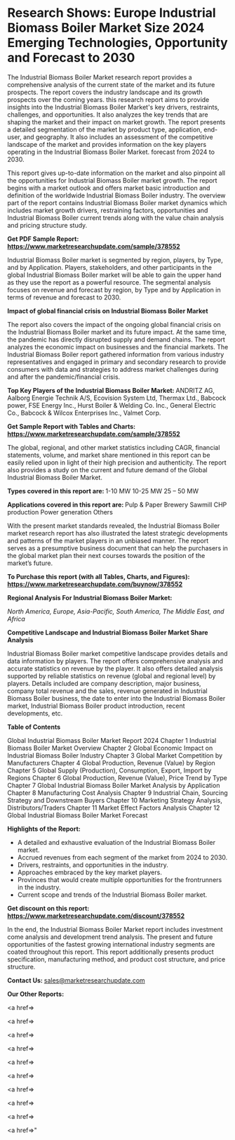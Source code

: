 # Research Shows: Europe Industrial Biomass Boiler Market Size 2024 Emerging Technologies, Opportunity and Forecast to 2030

The Industrial Biomass Boiler Market research report provides a comprehensive analysis of the current state of the market and its future prospects. The report covers the industry landscape and its growth prospects over the coming years. this research report aims to provide insights into the Industrial Biomass Boiler Market's key drivers, restraints, challenges, and opportunities. It also analyzes the key trends that are shaping the market and their impact on market growth. The report presents a detailed segmentation of the market by product type, application, end-user, and geography. It also includes an assessment of the competitive landscape of the market and provides information on the key players operating in the Industrial Biomass Boiler Market. forecast from 2024 to 2030.

This report gives up-to-date information on the market and also pinpoint all the opportunities for Industrial Biomass Boiler market growth. The report begins with a market outlook and offers market basic introduction and definition of the worldwide Industrial Biomass Boiler industry. The overview part of the report contains Industrial Biomass Boiler market dynamics which includes market growth drivers, restraining factors, opportunities and Industrial Biomass Boiler current trends along with the value chain analysis and pricing structure study.

<strong><b>Get PDF Sample Report: <a href=https://www.marketresearchupdate.com/sample/378552>https://www.marketresearchupdate.com/sample/378552</a></b></strong>

Industrial Biomass Boiler market is segmented by region, players, by Type, and by Application. Players, stakeholders, and other participants in the global Industrial Biomass Boiler market will be able to gain the upper hand as they use the report as a powerful resource. The segmental analysis focuses on revenue and forecast by region, by Type and by Application in terms of revenue and forecast to 2030.

<strong><b>Impact of global financial crisis on Industrial Biomass Boiler Market</b></strong>

The report also covers the impact of the ongoing global financial crisis on the Industrial Biomass Boiler market and its future impact. At the same time, the pandemic has directly disrupted supply and demand chains. The report analyzes the economic impact on businesses and the financial markets. The Industrial Biomass Boiler report gathered information from various industry representatives and engaged in primary and secondary research to provide consumers with data and strategies to address market challenges during and after the pandemic/financial crisis.

<strong><b>Top Key Players of the Industrial Biomass Boiler Market:
</b></strong>ANDRITZ AG, Aalborg Energie Technik A/S, Ecovision System Ltd, Thermax Ltd., Babcock power, FSE Energy Inc., Hurst Boiler & Welding Co. Inc., General Electric Co., Babcock & Wilcox Enterprises Inc., Valmet Corp.<strong><b>
</b></strong>

<strong><b>Get Sample Report with Tables and Charts: <a href=https://www.marketresearchupdate.com/sample/378552>https://www.marketresearchupdate.com/sample/378552</a></b></strong>

The global, regional, and other market statistics including CAGR, financial statements, volume, and market share mentioned in this report can be easily relied upon in light of their high precision and authenticity. The report also provides a study on the current and future demand of the Global Industrial Biomass Boiler Market.

<strong><b>Types covered in this report are:
</b></strong>1-10 MW
10-25 MW
25 – 50 MW<strong><b>
</b></strong>

<strong><b>Applications covered in this report are:
</b></strong>Pulp & Paper
Brewery
Sawmill
CHP production
Power generation
Others<strong><b>
</b></strong>

With the present market standards revealed, the Industrial Biomass Boiler market research report has also illustrated the latest strategic developments and patterns of the market players in an unbiased manner. The report serves as a presumptive business document that can help the purchasers in the global market plan their next courses towards the position of the market’s future.

<strong><b>To Purchase this report (with all Tables, Charts, and Figures): <a href=https://www.marketresearchupdate.com/buynow/378552>https://www.marketresearchupdate.com/buynow/378552</a></b></strong>

<strong><b>Regional Analysis For Industrial Biomass Boiler Market:</b></strong>

<em><i>North America, Europe, Asia-Pacific, South America, The Middle East, and Africa</i></em>

<strong><b>Competitive Landscape and Industrial Biomass Boiler Market Share Analysis</b></strong>

Industrial Biomass Boiler market competitive landscape provides details and data information by players. The report offers comprehensive analysis and accurate statistics on revenue by the player. It also offers detailed analysis supported by reliable statistics on revenue (global and regional level) by players. Details included are company description, major business, company total revenue and the sales, revenue generated in Industrial Biomass Boiler business, the date to enter into the Industrial Biomass Boiler market, Industrial Biomass Boiler product introduction, recent developments, etc.

<strong><b>Table of Contents</b></strong>

Global Industrial Biomass Boiler Market Report 2024
Chapter 1 Industrial Biomass Boiler Market Overview
Chapter 2 Global Economic Impact on Industrial Biomass Boiler Industry
Chapter 3 Global Market Competition by Manufacturers
Chapter 4 Global Production, Revenue (Value) by Region
Chapter 5 Global Supply (Production), Consumption, Export, Import by Regions
Chapter 6 Global Production, Revenue (Value), Price Trend by Type
Chapter 7 Global Industrial Biomass Boiler Market Analysis by Application
Chapter 8 Manufacturing Cost Analysis
Chapter 9 Industrial Chain, Sourcing Strategy and Downstream Buyers
Chapter 10 Marketing Strategy Analysis, Distributors/Traders
Chapter 11 Market Effect Factors Analysis
Chapter 12 Global Industrial Biomass Boiler Market Forecast

<strong><b>Highlights of the Report:</b></strong>

- A detailed and exhaustive evaluation of the Industrial Biomass Boiler market.
- Accrued revenues from each segment of the market from 2024 to 2030.
- Drivers, restraints, and opportunities in the industry.
- Approaches embraced by the key market players.
- Provinces that would create multiple opportunities for the frontrunners in the industry.
- Current scope and trends of the Industrial Biomass Boiler market.

<strong><b>Get discount on this report: <a href=https://www.marketresearchupdate.com/discount/378552>https://www.marketresearchupdate.com/discount/378552</a></b></strong>

In the end, the Industrial Biomass Boiler Market report includes investment come analysis and development trend analysis. The present and future opportunities of the fastest growing international industry segments are coated throughout this report. This report additionally presents product specification, manufacturing method, and product cost structure, and price structure.

<strong><b>Contact Us:
</b></strong>sales@marketresearchupdate.com

<strong>Our Other Reports:</strong>

<a href=></a>

<a href=></a>

<a href=></a>

<a href=></a>

<a href=></a>

<a href=></a>

<a href=></a>

<a href=></a>

<a href=></a>

<a href=></a>"
